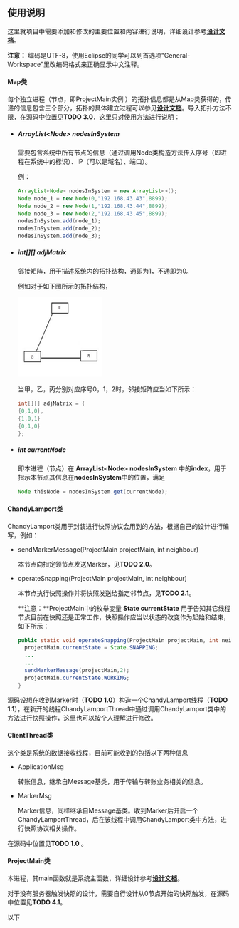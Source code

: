 ## 使用说明

这里就项目中需要添加和修改的主要位置和内容进行说明，详细设计参考[**设计文档**](https://github.com/WinterOrch/CL_TA/blob/mod/%E8%AE%BE%E8%AE%A1%E6%96%87%E6%A1%A3.md)。

**注意：** 编码是UTF-8，使用Eclipse的同学可以到首选项"General-Workspace"里改编码格式来正确显示中文注释。

#### Map类

每个独立进程（节点，即ProjectMain实例 ）的拓扑信息都是从Map类获得的，传递的信息包含三个部分，拓扑的具体建立过程可以参见[**设计文档**](https://github.com/WinterOrch/CL_TA/blob/mod/%E8%AE%BE%E8%AE%A1%E6%96%87%E6%A1%A3.md)。导入拓扑方法不限，在源码中位置见**TODO 3.0**，这里只对使用方法进行说明：

- ##### ArrayList\<Node> nodesInSystem

  需要包含系统中所有节点的信息（通过调用Node类构造方法传入序号（即进程在系统中的标识）、IP（可以是域名）、端口）。

  例：

  ```java
  ArrayList<Node> nodesInSystem = new ArrayList<>();
  Node node_1 = new Node(0,"192.168.43.43",8899);
  Node node_2 = new Node(1,"192.168.43.44",8899);
  Node node_3 = new Node(2,"192.168.43.45",8899);
  nodesInSystem.add(node_1);
  nodesInSystem.add(node_2);
  nodesInSystem.add(node_3);
  ```

- ##### int\[][] adjMatrix

  邻接矩阵，用于描述系统内的拓扑结构，通即为1，不通即为0。

  例如对于如下图所示的拓扑结构，

  <img src="https://github.com/WinterOrch/CL_TA/blob/mod/示意图.jpg" width="190" height="180" /> 

  当甲，乙，丙分别对应序号0，1，2时，邻接矩阵应当如下所示：

  ```java
  int[][] adjMatrix = {
  {0,1,0},
  {1,0,1}
  {0,1,0}
  };
  ```

- ##### int currentNode

  即本进程（节点）在 **ArrayList\<Node> nodesInSystem** 中的**index**，用于指示本节点其信息在**nodesInSystem**中的位置，满足

  ```java
  Node thisNode = nodesInSystem.get(currentNode);
  ```

#### ChandyLamport类

ChandyLamport类用于封装进行快照协议会用到的方法，根据自己的设计进行编写，例如：

- sendMarkerMessage(ProjectMain projectMain, int neighbour)

  本节点向指定领节点发送Marker，见**TODO 2.0**。

- operateSnapping(ProjectMain projectMain, int neighbour)

  本节点执行快照操作并将快照发送给指定邻节点，见**TODO 2.1**。

  **注意：**ProjectMain中的枚举变量 **State currentState** 用于告知其它线程节点目前在快照还是正常工作，快照操作应当以状态的改变作为起始和结束，如下所示：

  ```java
  public static void operateSnapping(ProjectMain projectMain, int neighbour) {
  	projectMain.currentState = State.SNAPPING;
    ...
    ...
    sendMarkerMessage(projectMain,2);
    projectMain.currentState.WORKING;
  }
  ```

源码设想在收到Marker时（**TODO 1.0**）构造一个ChandyLamport线程（**TODO 1.1**），在新开的线程ChandyLamportThread中通过调用ChandyLamport类中的方法进行快照操作，这里也可以按个人理解进行修改。

#### ClientThread类

这个类是系统的数据接收线程，目前可能收到的包括以下两种信息

- ApplicationMsg

  转账信息，继承自Message基类，用于传输与转账业务相关的信息。

- MarkerMsg

  Marker信息，同样继承自Message基类。收到Marker后开启一个ChandyLamportThread，后在该线程中调用ChandyLamport类中方法，进行快照协议相关操作。

在源码中位置见**TODO 1.0** 。

#### ProjectMain类

本进程，其main函数就是系统主函数，详细设计参考[**设计文档**](https://github.com/WinterOrch/CL_TA/blob/mod/%E8%AE%BE%E8%AE%A1%E6%96%87%E6%A1%A3.md)。

对于没有服务器触发快照的设计，需要自行设计从0节点开始的快照触发，在源码中位置见**TODO 4.1**。



以下
